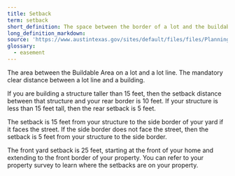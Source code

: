 ```yaml
---
title: Setback
term: setback
short_definition: The space between the border of a lot and the buildable area. That space typically cannot have anything built on it.
long_definition_markdown:
source: 'https://www.austintexas.gov/sites/default/files/files/Planning/CodeNEXT/ALDC_PRD_23_LandDevelopmentCode_Combined_2017_0130_web.pdf","CodeNext 2M-1 p.27'
glossary:
  - easement
---
```



The area between the Buildable Area on a lot and a lot line. The mandatory clear distance between a lot line and a building.

If you are building a structure taller than 15 feet, then the setback distance between that structure and your rear border is 10 feet. If your structure is less than 15 feet tall, then the rear setback is 5 feet.

The setback is 15 feet from your structure to the side border of your yard if it faces the street. If the side border does not face the street, then the setback is 5 feet from your structure to the side border.

The front yard setback is 25 feet, starting at the front of your home and extending to the front border of your property. You can refer to your property survey to learn where the setbacks are on your property.
